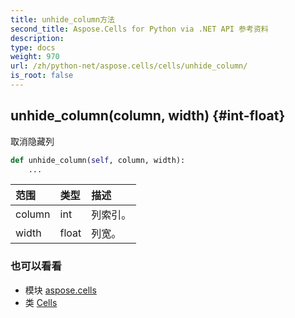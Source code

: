```yaml
---
title: unhide_column方法
second_title: Aspose.Cells for Python via .NET API 参考资料
description:
type: docs
weight: 970
url: /zh/python-net/aspose.cells/cells/unhide_column/
is_root: false
---
```

##  unhide_column(column, width) {#int-float}
取消隐藏列



```python
def unhide_column(self, column, width):
    ...
```


|范围|类型|描述|
| :- | :- | :- |
| column | int |列索引。|
| width | float |列宽。|



### 也可以看看
* 模块 [aspose.cells](../../)
* 类 [Cells](/cells/zh/python-net/aspose.cells/cells)
